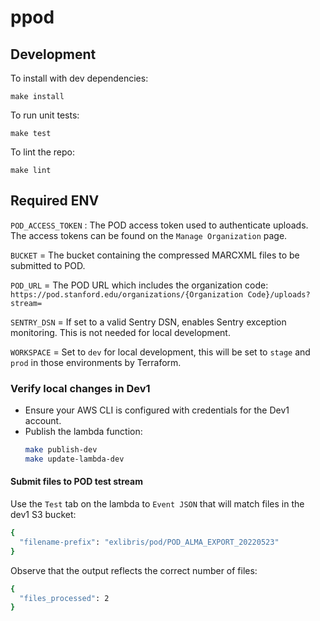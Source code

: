 # ppod

## Development
To install with dev dependencies:
```
make install
```

To run unit tests:
```
make test
```

To lint the repo:
```
make lint
```

## Required ENV
`POD_ACCESS_TOKEN` : The POD access token used to authenticate uploads. The access tokens can be found on the `Manage Organization` page.

`BUCKET` = The bucket containing the compressed MARCXML files to be submitted to POD.

`POD_URL` =  The POD URL which includes the organization code: `https://pod.stanford.edu/organizations/{Organization Code}/uploads?stream=`

`SENTRY_DSN` = If set to a valid Sentry DSN, enables Sentry exception monitoring. This is not needed for local development.

`WORKSPACE` = Set to `dev` for local development, this will be set to `stage` and `prod` in those environments by Terraform.


### Verify local changes in Dev1
- Ensure your AWS CLI is configured with credentials for the Dev1 account.
- Publish the lambda function:
  ```bash
  make publish-dev
  make update-lambda-dev
  ```

#### Submit files to POD test stream
Use the `Test` tab on the lambda to `Event JSON` that will match files in the dev1 S3 bucket:

```bash
{
  "filename-prefix": "exlibris/pod/POD_ALMA_EXPORT_20220523"
}
```


Observe that the output reflects the correct number of files:

```bash
{
  "files_processed": 2
}
```

